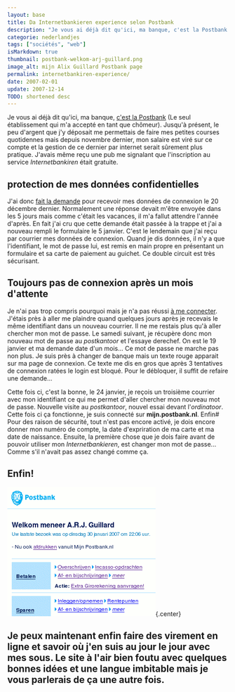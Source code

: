 ```yaml
---
layout: base
title: Da Internetbankieren experience selon Postbank
description: "Je vous ai déjà dit qu'ici, ma banque, c'est la Postbank (Le seul établissement qui m'a accepté en tant que chômeur). Jusqu'à présent, le peu d'argent qu"
categorie: nederlandjes
tags: ["sociétés", "web"]
isMarkdown: true
thumbnail: postbank-welkom-arj-guillard.png
image_alt: mijn Alix Guillard Postbank page
permalink: internetbankiren-experience/
date: 2007-02-01
update: 2007-12-14
TODO: shortened desc
---
```


Je vous ai déjà dit qu'ici, ma banque, [c'est la Postbank](/postbank-amsterdam) (Le seul établissement qui m'a accepté en tant que chômeur). Jusqu'à présent, le peu d'argent que j'y déposait me permettais de faire mes petites courses quotidennes mais depuis novembre dernier, mon salaire est viré sur ce compte et la gestion de ce dernier par internet serait sûrement plus pratique. J'avais même reçu une pub me signalant que l'inscription au service *Internetbankiren* était gratuite.

## protection de mes données confidentielles

J'ai donc [fait la demande](https://mijn.postbank.nl/svc/aanvragen/aanvraagframe.html) pour recevoir mes données de connexion le 20 décembre dernier. Normalement une réponse devait m'être envoyée dans les 5 jours mais comme c'était les vacances, il m'a fallut attendre l'année d'après. En fait j'ai cru que cette demande était passée à la trappe et j'ai a nouveau rempli le formulaire le 5 janvier. C'est le lendemain que j'ai reçu par courrier mes données de connexion. Quand je dis données, il n'y a que l'identifiant, le mot de passe lui, est remis en main propre en présentant un formulaire et sa carte de paiement au guichet. Ce double circuit est très sécurisant.

## Toujours pas de connexion après un mois d'attente

Je n'ai pas trop compris pourquoi mais je n'a pas réussi [à me connecter](https://mijn.postbank.nl/internetbankieren/SesamLoginServlet). J'étais près à aller me plaindre quand quelques jours après je recevais le même identifiant dans un nouveau courrier. Il ne me restais plus qu'à aller chercher mon mot de passe. Le samedi suivant, je récupère donc mon nouveau mot de passe au *postkantoor* et l'essaye derechef. On est le 19 janvier et ma demande date d'un mois... Ce mot de passe ne marche pas non plus. Je suis près à changer de banque mais un texte rouge apparait sur ma page de connexion. Ce texte me dis en gros que après 3 tentatives de connexion ratées le login est bloqué. Pour le débloquer, il suffit de refaire une demande...

Cette fois ci, c'est la bonne, le 24 janvier, je reçois un troisième courrier avec mon identifiant ce qui me permet d'aller chercher mon nouveau mot de passe. Nouvelle visite au *postkantoor*, nouvel essai devant l'*ordinatoor*. Cette fois ci ça fonctionne, je suis connecté sur **mijn.postbank.nl**. Enfin# Pour des raison de sécurité, tout n'est pas encore activé, je dois encore donner mon numéro de compte, la date d'expriration de ma carte et ma date de naissance. Ensuite, la première chose que je dois faire avant de pouvoir utiliser mon *Internetbankieren*, est changer mon mot de passe... Comme s'il n'avait pas assez changé comme ça.

## Enfin!

![mijn Alix Guillard Postbank page](postbank-welkom-arj-guillard.png){.center}

Je peux maintenant enfin faire des virement en ligne et savoir où j'en suis au jour le jour avec mes sous. Le site à l'air bien foutu avec quelques bonnes idées et une langue imbitable mais je vous parlerais de ça une autre fois.
---